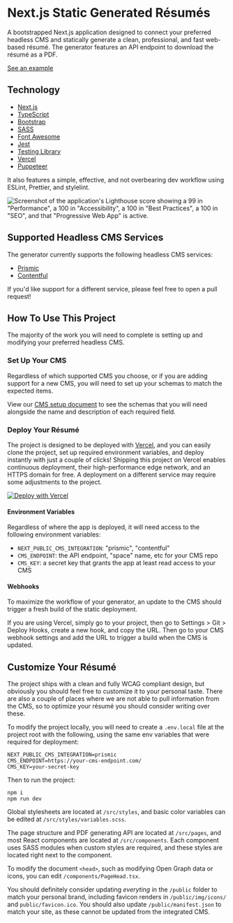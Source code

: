 # Next.js Static Generated Résumés

A bootstrapped Next.js application designed to connect your preferred headless CMS and statically generate a clean, professional, and fast web-based résumé. The generator features an API endpoint to download the résumé as a PDF.

[See an example](https://resume.colinhemphill.com)

## Technology

- [Next.js](https://nextjs.org)
- [TypeScript](https://www.typescriptlang.org/)
- [Bootstrap](https://getbootstrap.com/)
- [SASS](https://sass-lang.com/)
- [Font Awesome](https://fontawesome.com/)
- [Jest](https://jestjs.io/)
- [Testing Library](https://testing-library.com/)
- [Vercel](https://vercel.com/)
- [Puppeteer](https://developers.google.com/web/tools/puppeteer)

It also features a simple, effective, and not overbearing dev workflow using ESLint, Prettier, and stylelint.

![Screenshot of the application's Lighthouse score showing a 99 in "Performance", a 100 in "Accessibility", a 100 in "Best Practices", a 100 in "SEO", and that "Progressive Web App" is active.](lighthouse.png)

## Supported Headless CMS Services

The generator currently supports the following headless CMS services:

- [Prismic](https://prismic.io/)
- [Contentful](https://www.contentful.com)

If you'd like support for a different service, please feel free to open a pull request!

## How To Use This Project

The majority of the work you will need to complete is setting up and modifying your preferred headless CMS.

### Set Up Your CMS

Regardless of which supported CMS you choose, or if you are adding support for a new CMS, you will need to set up your schemas to match the expected items.

View our [CMS setup document](README-CMS.md) to see the schemas that you will need alongside the name and description of each required field.

### Deploy Your Résumé

The project is designed to be deployed with [Vercel](https://vercel.com), and you can easily clone the project, set up required environment variables, and deploy instantly with just a couple of clicks! Shipping this project on Vercel enables continuous deployment, their high-performance edge network, and an HTTPS domain for free. A deployment on a different service may require some adjustments to the project.

[![Deploy with Vercel](https://vercel.com/button)](https://vercel.com/new/git/external?repository-url=https%3A%2F%2Fgithub.com%2Fcolinhemphill%2Fnextjs-resume&env=NEXT_PUBLIC_CMS_INTEGRATION,CMS_ENDPOINT,CMS_KEY&envDescription=The%20CMS%20integration%20details%20required%20to%20connect%20your%20r%C3%A9sum%C3%A9%20to%20a%20supported%20headless%20CMS.&project-name=nextjs-resume&repo-name=nextjs-resume&demo-title=Colin%20Hemphill's%20R%C3%A9sum%C3%A9&demo-description=A%20statically%20generated%20professional%20r%C3%A9sum%C3%A9.&demo-url=https%3A%2F%2Fresume.colinhemphill.com&demo-image=http%3A%2F%2Fresume.colinhemphill.com%2Fimg%2FColinHemphill-Logo-SocialShare.png)

#### Environment Variables

Regardless of where the app is deployed, it will need access to the following environment variables:

- `NEXT_PUBLIC_CMS_INTEGRATION`: "prismic", "contentful"
- `CMS_ENDPOINT`: the API endpoint, "space" name, etc for your CMS repo
- `CMS_KEY`: a secret key that grants the app at least read access to your CMS

#### Webhooks

To maximize the workflow of your generator, an update to the CMS should trigger a fresh build of the static deployment.

If you are using Vercel, simply go to your project, then go to Settings > Git > Deploy Hooks, create a new hook, and copy the URL. Then go to your CMS webhook settings and add the URL to trigger a build when the CMS is updated.

## Customize Your Résumé

The project ships with a clean and fully WCAG compliant design, but obviously you should feel free to customize it to your personal taste. There are also a couple of places where we are not able to pull information from the CMS, so to optimize your résumé you should consider writing over these.

To modify the project locally, you will need to create a `.env.local` file at the project root with the following, using the same env variables that were required for deployment:

```shell
NEXT_PUBLIC_CMS_INTEGRATION=prismic
CMS_ENDPOINT=https://your-cms-endpoint.com/
CMS_KEY=your-secret-key
```

Then to run the project:

```shell
npm i
npm run dev
```

Global stylesheets are located at `/src/styles`, and basic color variables can be edited at `/src/styles/variables.scss`.

The page structure and PDF generating API are located at `/src/pages`, and most React components are located at `/src/components`. Each component uses SASS modules when custom styles are required, and these styles are located right next to the component.

To modify the document `<head>`, such as modifying Open Graph data or icons, you can edit `/components/PageHead.tsx`.

You should definitely consider updating _everyting_ in the `/public` folder to match your personal brand, including favicon renders in `/public/img/icons/` and `public/favicon.ico`. You should also update `/public/manifest.json` to match your site, as these cannot be updated from the integrated CMS.
